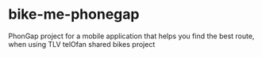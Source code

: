 bike-me-phonegap
================

PhonGap project for a mobile application that helps you find the best route, when using TLV telOfan shared bikes project